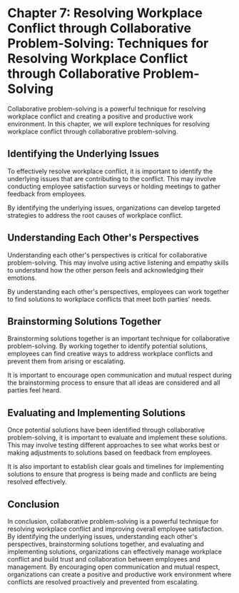 Chapter 7: Resolving Workplace Conflict through Collaborative Problem-Solving: Techniques for Resolving Workplace Conflict through Collaborative Problem-Solving
================================================================================================================================================================

Collaborative problem-solving is a powerful technique for resolving workplace conflict and creating a positive and productive work environment. In this chapter, we will explore techniques for resolving workplace conflict through collaborative problem-solving.

Identifying the Underlying Issues
---------------------------------

To effectively resolve workplace conflict, it is important to identify the underlying issues that are contributing to the conflict. This may involve conducting employee satisfaction surveys or holding meetings to gather feedback from employees.

By identifying the underlying issues, organizations can develop targeted strategies to address the root causes of workplace conflict.

Understanding Each Other's Perspectives
---------------------------------------

Understanding each other's perspectives is critical for collaborative problem-solving. This may involve using active listening and empathy skills to understand how the other person feels and acknowledging their emotions.

By understanding each other's perspectives, employees can work together to find solutions to workplace conflicts that meet both parties' needs.

Brainstorming Solutions Together
--------------------------------

Brainstorming solutions together is an important technique for collaborative problem-solving. By working together to identify potential solutions, employees can find creative ways to address workplace conflicts and prevent them from arising or escalating.

It is important to encourage open communication and mutual respect during the brainstorming process to ensure that all ideas are considered and all parties feel heard.

Evaluating and Implementing Solutions
-------------------------------------

Once potential solutions have been identified through collaborative problem-solving, it is important to evaluate and implement these solutions. This may involve testing different approaches to see what works best or making adjustments to solutions based on feedback from employees.

It is also important to establish clear goals and timelines for implementing solutions to ensure that progress is being made and conflicts are being resolved effectively.

Conclusion
----------

In conclusion, collaborative problem-solving is a powerful technique for resolving workplace conflict and improving overall employee satisfaction. By identifying the underlying issues, understanding each other's perspectives, brainstorming solutions together, and evaluating and implementing solutions, organizations can effectively manage workplace conflict and build trust and collaboration between employees and management. By encouraging open communication and mutual respect, organizations can create a positive and productive work environment where conflicts are resolved proactively and prevented from escalating.
